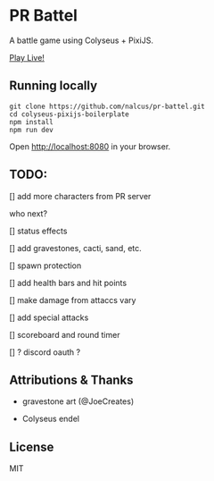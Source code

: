 # PR Battel

A battle game using Colyseus + PixiJS.

[Play Live!](https://pr-battel.herokuapp.com)

## Running locally

```
git clone https://github.com/nalcus/pr-battel.git
cd colyseus-pixijs-boilerplate
npm install
npm run dev
```

Open [http://localhost:8080](http://localhost:8080) in your browser.

## TODO:

[] add more characters from PR server

 who next?

[] status effects

[] add gravestones, cacti, sand, etc.

[] spawn protection

[] add health bars and hit points

[] make damage from attaccs vary

[] add special attacks

[] scoreboard and round timer

[] ? discord oauth ?

## Attributions & Thanks

 * gravestone art (@JoeCreates)

 * Colyseus endel


## License

MIT
